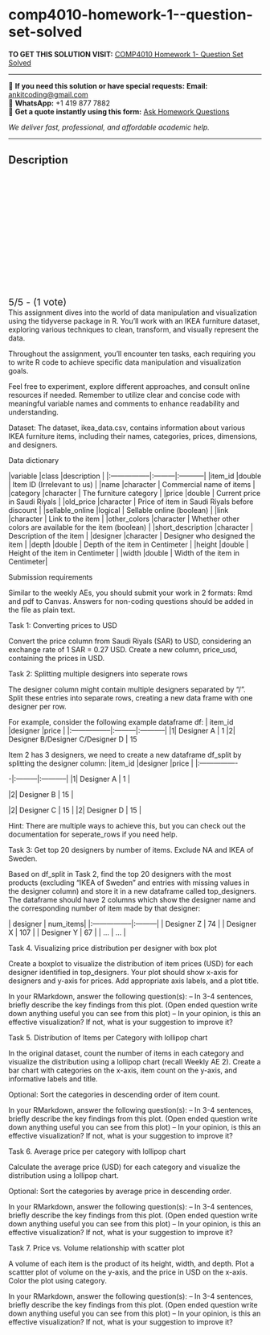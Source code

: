 # comp4010-homework-1--question-set-solved
**TO GET THIS SOLUTION VISIT:** [COMP4010 Homework 1- Question Set Solved](https://www.ankitcodinghub.com/product/comp4010-solved/)


---

📩 **If you need this solution or have special requests:** **Email:** ankitcoding@gmail.com  
📱 **WhatsApp:** +1 419 877 7882  
📄 **Get a quote instantly using this form:** [Ask Homework Questions](https://www.ankitcodinghub.com/services/ask-homework-questions/)

*We deliver fast, professional, and affordable academic help.*

---

<h2>Description</h2>



<div class="kk-star-ratings kksr-auto kksr-align-center kksr-valign-top" data-payload="{&quot;align&quot;:&quot;center&quot;,&quot;id&quot;:&quot;121529&quot;,&quot;slug&quot;:&quot;default&quot;,&quot;valign&quot;:&quot;top&quot;,&quot;ignore&quot;:&quot;&quot;,&quot;reference&quot;:&quot;auto&quot;,&quot;class&quot;:&quot;&quot;,&quot;count&quot;:&quot;1&quot;,&quot;legendonly&quot;:&quot;&quot;,&quot;readonly&quot;:&quot;&quot;,&quot;score&quot;:&quot;5&quot;,&quot;starsonly&quot;:&quot;&quot;,&quot;best&quot;:&quot;5&quot;,&quot;gap&quot;:&quot;4&quot;,&quot;greet&quot;:&quot;Rate this product&quot;,&quot;legend&quot;:&quot;5\/5 - (1 vote)&quot;,&quot;size&quot;:&quot;24&quot;,&quot;title&quot;:&quot;COMP4010 Homework 1- Question Set Solved&quot;,&quot;width&quot;:&quot;138&quot;,&quot;_legend&quot;:&quot;{score}\/{best} - ({count} {votes})&quot;,&quot;font_factor&quot;:&quot;1.25&quot;}">

<div class="kksr-stars">

<div class="kksr-stars-inactive">
            <div class="kksr-star" data-star="1" style="padding-right: 4px">


<div class="kksr-icon" style="width: 24px; height: 24px;"></div>
        </div>
            <div class="kksr-star" data-star="2" style="padding-right: 4px">


<div class="kksr-icon" style="width: 24px; height: 24px;"></div>
        </div>
            <div class="kksr-star" data-star="3" style="padding-right: 4px">


<div class="kksr-icon" style="width: 24px; height: 24px;"></div>
        </div>
            <div class="kksr-star" data-star="4" style="padding-right: 4px">


<div class="kksr-icon" style="width: 24px; height: 24px;"></div>
        </div>
            <div class="kksr-star" data-star="5" style="padding-right: 4px">


<div class="kksr-icon" style="width: 24px; height: 24px;"></div>
        </div>
    </div>

<div class="kksr-stars-active" style="width: 138px;">
            <div class="kksr-star" style="padding-right: 4px">


<div class="kksr-icon" style="width: 24px; height: 24px;"></div>
        </div>
            <div class="kksr-star" style="padding-right: 4px">


<div class="kksr-icon" style="width: 24px; height: 24px;"></div>
        </div>
            <div class="kksr-star" style="padding-right: 4px">


<div class="kksr-icon" style="width: 24px; height: 24px;"></div>
        </div>
            <div class="kksr-star" style="padding-right: 4px">


<div class="kksr-icon" style="width: 24px; height: 24px;"></div>
        </div>
            <div class="kksr-star" style="padding-right: 4px">


<div class="kksr-icon" style="width: 24px; height: 24px;"></div>
        </div>
    </div>
</div>


<div class="kksr-legend" style="font-size: 19.2px;">
            5/5 - (1 vote)    </div>
    </div>
This assignment dives into the world of data manipulation and visualization using the tidyverse package in R. You’ll work with an IKEA furniture dataset, exploring various techniques to clean, transform, and visually represent the data.

Throughout the assignment, you’ll encounter ten tasks, each requiring you to write R code to achieve specific data manipulation and visualization goals.

Feel free to experiment, explore different approaches, and consult online resources if needed. Remember to utilize clear and concise code with meaningful variable names and comments to enhance readability and understanding.

Dataset: The dataset, ikea_data.csv, contains information about various IKEA furniture items, including their names, categories, prices, dimensions, and designers.

Data dictionary

|variable |class |description | |:—————–|:———|:———–| |item_id |double | Item ID (Irrelevant to us) | |name |character | Commercial name of items | |category |character | The furniture category | |price |double | Current price in Saudi Riyals | |old_price |character | Price of item in Saudi Riyals before discount | |sellable_online |logical | Sellable online (boolean) | |link |character | Link to the item | |other_colors |character | Whether other colors are available for the item (boolean) | |short_description |character | Description of the item | |designer |character | Designer who designed the item | |depth |double | Depth of the item in Centimeter | |height |double | Height of the item in Centimeter | |width |double | Width of the item in Centimeter|

Submission requirements

Similar to the weekly AEs, you should submit your work in 2 formats: Rmd and pdf to Canvas. Answers for non-coding questions should be added in the file as plain text.

Task 1: Converting prices to USD

Convert the price column from Saudi Riyals (SAR) to USD, considering an exchange rate of 1 SAR = 0.27 USD. Create a new column, price_usd, containing the prices in USD.

Task 2: Splitting multiple designers into seperate rows

The designer column might contain multiple designers separated by “/”. Split these entries into separate rows, creating a new data frame with one designer per row.

For example, consider the following example dataframe df: | item_id |designer |price | |:—————–|:———|:———–| |1| Designer A | 1 |2| Designer B/Designer C/Designer D | 15

Item 2 has 3 designers, we need to create a new dataframe df_split by splitting the designer column: |item_id |designer |price | |:—————-

-|:———|:———–| |1| Designer A | 1 |

|2| Designer B | 15 |

|2| Designer C | 15 | |2| Designer D | 15 |

Hint: There are multiple ways to achieve this, but you can check out the documentation for seperate_rows if you need help.

Task 3: Get top 20 designers by number of items. Exclude NA and IKEA of Sweden.

Based on df_split in Task 2, find the top 20 designers with the most products (excluding “IKEA of Sweden” and entries with missing values in the designer column) and store it in a new dataframe called top_designers. The dataframe should have 2 columns which show the designer name and the corresponding number of item made by that designer:

| designer | num_items| |:—————–|:———| | Designer Z | 74 | | Designer X | 107 | | Designer Y | 67 | | … | … |

Task 4. Visualizing price distribution per designer with box plot

Create a boxplot to visualize the distribution of item prices (USD) for each designer identified in top_designers. Your plot should show x-axis for designers and y-axis for prices. Add appropriate axis labels, and a plot title.

In your RMarkdown, answer the following question(s): – In 3-4 sentences, briefly describe the key findings from this plot. (Open ended question write down anything useful you can see from this plot) – In your opinion, is this an effective visualization? If not, what is your suggestion to improve it?

Task 5. Distribution of Items per Category with lollipop chart

In the original dataset, count the number of items in each category and visualize the distribution using a lollipop chart (recall Weekly AE 2). Create a bar chart with categories on the x-axis, item count on the y-axis, and informative labels and title.

Optional: Sort the categories in descending order of item count.

In your RMarkdown, answer the following question(s): – In 3-4 sentences, briefly describe the key findings from this plot. (Open ended question write down anything useful you can see from this plot) – In your opinion, is this an effective visualization? If not, what is your suggestion to improve it?

Task 6. Average price per category with lollipop chart

Calculate the average price (USD) for each category and visualize the distribution using a lollipop chart.

Optional: Sort the categories by average price in descending order.

In your RMarkdown, answer the following question(s): – In 3-4 sentences, briefly describe the key findings from this plot. (Open ended question write down anything useful you can see from this plot) – In your opinion, is this an effective visualization? If not, what is your suggestion to improve it?

Task 7. Price vs. Volume relationship with scatter plot

A volume of each item is the product of its height, width, and depth. Plot a scattter plot of volume on the y-axis, and the price in USD on the x-axis. Color the plot using category.

In your RMarkdown, answer the following question(s): – In 3-4 sentences, briefly describe the key findings from this plot. (Open ended question write down anything useful you can see from this plot) – In your opinion, is this an effective visualization? If not, what is your suggestion to improve it?
